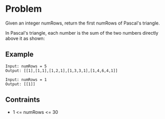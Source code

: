 # Problem

Given an integer numRows, return the first numRows of Pascal's triangle.

In Pascal's triangle, each number is the sum of the two numbers directly above it as shown:

## Example

```text
Input: numRows = 5
Output: [[1],[1,1],[1,2,1],[1,3,3,1],[1,4,6,4,1]]
```

```text
Input: numRows = 1
Output: [[1]]
```

## Contraints

- 1 <= numRows <= 30
